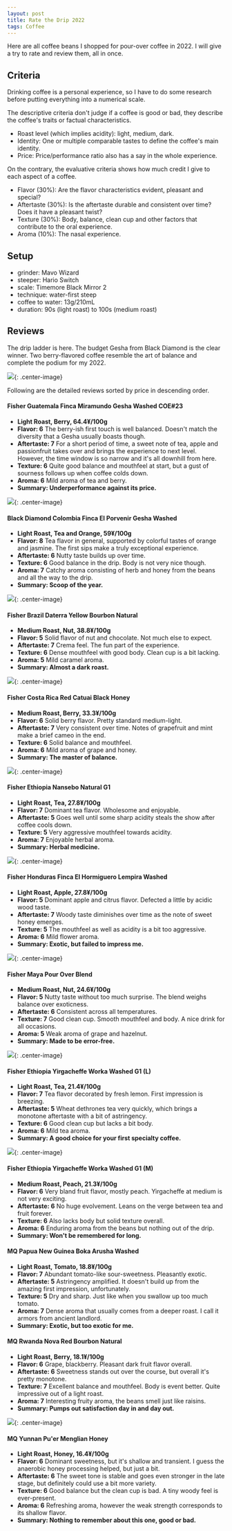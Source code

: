 ```yaml
---
layout: post
title: Rate the Drip 2022
tags: Coffee
---
```


Here are all coffee beans I shopped for pour-over coffee in 2022. I will give a try to rate and review them, all in once.

## Criteria

Drinking coffee is a personal experience, so I have to do some research before putting everything into a numerical scale.

The descriptive criteria don't judge if a coffee is good or bad, they describe the coffee's traits or factual characteristics. 

- Roast level (which implies acidity): light, medium, dark.
- Identity: One or multiple comparable tastes to define the coffee's main identity.
- Price: Price/performance ratio also has a say in the whole experience.

On the contrary, the evaluative criteria shows how much credit I give to each aspect of a coffee. 

- Flavor (30%): Are the flavor characteristics evident, pleasant and special? 
- Aftertaste (30%): Is the aftertaste durable and consistent over time? Does it have a pleasant twist?
- Texture (30%): Body, balance, clean cup and other factors that contribute to the oral experience.
- Aroma (10%): The nasal experience.


## Setup

- grinder: Mavo Wizard
- steeper: Hario Switch
- scale: Timemore Black Mirror 2
- technique: water-first steep
- coffee to water: 13g/210mL
- duration: 90s (light roast) to 100s (medium roast)

## Reviews

The drip ladder is here. The budget Gesha from Black Diamond is the clear winner. Two berry-flavored coffee resemble the art of balance and complete the podium for my 2022.

![](https://jiaxi-github-pages-photohost.oss-cn-beijing.aliyuncs.com/pyreneesalpaca/images/2021-11-11-coffee-ladder.png){: .center-image}

Following are the detailed reviews sorted by price in descending order.

#### Fisher Guatemala Finca Miramundo Gesha Washed COE#23

  - **Light Roast, Berry, 64.4¥/100g**
  - **Flavor: 6** The berry-ish first touch is well balanced. Doesn't match the diversity that a Gesha usually boasts though.
  - **Aftertaste: 7** For a short period of time, a sweet note of tea, apple and passionfruit takes over and brings the experience to next level. However, the time window is so narrow and it's all downhill from here.
  - **Texture: 6** Quite good balance and mouthfeel at start, but a gust of sourness follows up when coffee colds down.
  - **Aroma: 6** Mild aroma of tea and berry.
  - **Summary: Underperformance against its price.**

![](https://jiaxi-github-pages-photohost.oss-cn-beijing.aliyuncs.com/pyreneesalpaca/images/2022-06-24-miramundo.png){: .center-image}

#### Black Diamond Colombia Finca El Porvenir Gesha Washed

  - **Light Roast, Tea and Orange, 59¥/100g**
  - **Flavor: 8** Tea flavor in general, supported by colorful tastes of orange and jasmine. The first sips make a truly exceptional experience.
  - **Aftertaste: 6** Nutty taste builds up over time.
  - **Texture: 6** Good balance in the drip. Body is not very nice though.
  - **Aroma: 7** Catchy aroma consisting of herb and honey from the beans and all the way to the drip.
  - **Summary: Scoop of the year.**

![](https://jiaxi-github-pages-photohost.oss-cn-beijing.aliyuncs.com/pyreneesalpaca/images/2022-06-24-porvenir.png){: .center-image}

#### Fisher Brazil Daterra Yellow Bourbon Natural

  - **Medium Roast, Nut, 38.8¥/100g**
  - **Flavor: 5** Solid flavor of nut and chocolate. Not much else to expect.
  - **Aftertaste: 7** Crema feel. The fun part of the experience.
  - **Texture: 6** Dense mouthfeel with good body. Clean cup is a bit lacking.
  - **Aroma: 5** Mild caramel aroma.
  - **Summary: Almost a dark roast.**

![](https://jiaxi-github-pages-photohost.oss-cn-beijing.aliyuncs.com/pyreneesalpaca/images/2022-06-24-daterra.png){: .center-image}

#### Fisher Costa Rica Red Catuai Black Honey

  - **Medium Roast, Berry, 33.3¥/100g**
  - **Flavor: 6** Solid berry flavor. Pretty standard medium-light.
  - **Aftertaste: 7** Very consistent over time. Notes of grapefruit and mint make a brief cameo in the end.
  - **Texture: 6** Solid balance and mouthfeel.
  - **Aroma: 6** Mild aroma of grape and honey.
  - **Summary: The master of balance.**

![](https://jiaxi-github-pages-photohost.oss-cn-beijing.aliyuncs.com/pyreneesalpaca/images/2022-06-24-redcatuai.png){: .center-image}


#### Fisher Ethiopia Nansebo Natural G1

  - **Light Roast, Tea, 27.8¥/100g**
  - **Flavor: 7** Dominant tea flavor. Wholesome and enjoyable.
  - **Aftertaste: 5** Goes well until some sharp acidity steals the show after coffee cools down.
  - **Texture: 5** Very aggressive mouthfeel towards acidity.
  - **Aroma: 7** Enjoyable herbal aroma.
  - **Summary: Herbal medicine.**

![](https://jiaxi-github-pages-photohost.oss-cn-beijing.aliyuncs.com/pyreneesalpaca/images/2022-06-24-nansebo.png){: .center-image}

#### Fisher Honduras Finca El Hormiguero Lempira Washed

  - **Light Roast, Apple, 27.8¥/100g**
  - **Flavor: 5** Dominant apple and citrus flavor. Defected a little by acidic wood taste.
  - **Aftertaste: 7** Woody taste diminishes over time as the note of sweet honey emerges.
  - **Texture: 5** The mouthfeel as well as acidity is a bit too aggressive.
  - **Aroma: 6** Mild flower aroma.
  - **Summary: Exotic, but failed to impress me.**

![](https://jiaxi-github-pages-photohost.oss-cn-beijing.aliyuncs.com/pyreneesalpaca/images/2022-06-24-lempira.png){: .center-image}

#### Fisher Maya Pour Over Blend

  - **Medium Roast, Nut, 24.6¥/100g**
  - **Flavor: 5** Nutty taste without too much surprise. The blend weighs balance over exoticness.
  - **Aftertaste: 6** Consistent across all temperatures.
  - **Texture: 7** Good clean cup. Smooth mouthfeel and body. A nice drink for all occasions.
  - **Aroma: 5** Weak aroma of grape and hazelnut.
  - **Summary: Made to be error-free.**

![](https://jiaxi-github-pages-photohost.oss-cn-beijing.aliyuncs.com/pyreneesalpaca/images/2022-06-24-maya.png){: .center-image}

#### Fisher Ethiopia Yirgacheffe Worka Washed G1 (L)

  - **Light Roast, Tea, 21.4¥/100g**
  - **Flavor: 7** Tea flavor decorated by fresh lemon. First impression is breezing.
  - **Aftertaste: 5** Wheat dethrones tea very quickly, which brings a monotone aftertaste with a bit of astringency. 
  - **Texture: 6** Good clean cup but lacks a bit body.
  - **Aroma: 6** Mild tea aroma.
  - **Summary: A good choice for your first specialty coffee.**

![](https://jiaxi-github-pages-photohost.oss-cn-beijing.aliyuncs.com/pyreneesalpaca/images/2022-06-24-worka.png){: .center-image}

#### Fisher Ethiopia Yirgacheffe Worka Washed G1 (M)
  - **Medium Roast, Peach, 21.3¥/100g**
  - **Flavor: 6** Very bland fruit flavor, mostly peach. Yirgacheffe at medium is not very exciting.
  - **Aftertaste: 6** No huge evolvement. Leans on the verge between tea and fruit forever.
  - **Texture: 6** Also lacks body but solid texture overall.
  - **Aroma: 6** Enduring aroma from the beans but nothing out of the drip.
  - **Summary: Won't be remembered for long.**

#### MQ Papua New Guinea Boka Arusha Washed

  - **Light Roast, Tomato, 18.8¥/100g**
  - **Flavor: 7** Abundant tomato-like sour-sweetness. Pleasantly exotic.
  - **Aftertaste: 5** Astringency amplified. It doesn't build up from the amazing first impression, unfortunately.
  - **Texture: 5** Dry and sharp. Just like when you swallow up too much tomato.
  - **Aroma: 7** Dense aroma that usually comes from a deeper roast. I call it armors from ancient landlord.
  - **Summary: Exotic, but too exotic for me.**

#### MQ Rwanda Nova Red Bourbon Natural

  - **Light Roast, Berry, 18.1¥/100g**
  - **Flavor: 6** Grape, blackberry. Pleasant dark fruit flavor overall.
  - **Aftertaste: 6** Sweetness stands out over the course, but overall it's pretty monotone.
  - **Texture: 7** Excellent balance and mouthfeel. Body is event better. Quite impressive out of a light roast.
  - **Aroma: 7** Interesting fruity aroma, the beans smell just like raisins.
  - **Summary: Pumps out satisfaction day in and day out.**

![](https://jiaxi-github-pages-photohost.oss-cn-beijing.aliyuncs.com/pyreneesalpaca/images/2022-06-24-rwanda.png){: .center-image}

#### MQ Yunnan Pu'er Menglian Honey

  - **Light Roast, Honey, 16.4¥/100g**
  - **Flavor: 6** Dominant sweetness, but it's shallow and transient. I guess the anaerobic honey processing helped, but just a bit.
  - **Aftertaste: 6** The sweet tone is stable and goes even stronger in the late stage, but definitely could use a bit more variety.
  - **Texture: 6** Good balance but the clean cup is bad. A tiny woody feel is ever-present.
  - **Aroma: 6** Refreshing aroma, however the weak strength corresponds to its shallow flavor.
  - **Summary: Nothing to remember about this one, good or bad.**
